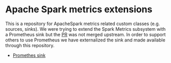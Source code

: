 # Apache Spark metrics extensions

This is a repository for ApacheSpark metrics related custom classes (e.g. sources, sinks). We were trying to extend the Spark Metrics subsystem with a Prometheus sink but the [PR](https://github.com/apache/spark/pull/19775#issuecomment-371504349) was not merged upstream. In order to support others to use Prometheus we have externalized the sink and made available through this repository.

* [Promethes sink](https://github.com/banzaicloud/spark-metrics/blob/master/PrometheusSink.md)


